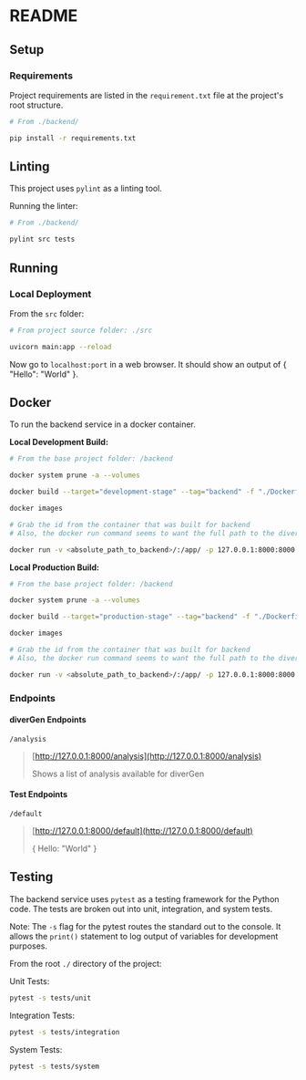 # README

## Setup

### Requirements

Project requirements are listed in the `requirement.txt` file at the project's root structure.

```sh
# From ./backend/

pip install -r requirements.txt
```

## Linting

This project uses `pylint` as a linting tool.

Running the linter:

```bash
# From ./backend/

pylint src tests
```

## Running

### Local Deployment

From the `src` folder:

```bash
# From project source folder: ./src

uvicorn main:app --reload
```

Now go to `localhost:port` in a web browser. It should show an output of { "Hello": "World" }.

## Docker

To run the backend service in a docker container.

**Local Development Build:**

```bash
# From the base project folder: /backend

docker system prune -a --volumes

docker build --target="development-stage" --tag="backend" -f "./Dockerfile" ./

docker images

# Grab the id from the container that was built for backend
# Also, the docker run command seems to want the full path to the diverGen folder

docker run -v <absolute_path_to_backend>/:/app/ -p 127.0.0.1:8000:8000 <image_id>
```

**Local Production Build:**

```bash
# From the base project folder: /backend

docker system prune -a --volumes

docker build --target="production-stage" --tag="backend" -f "./Dockerfile" ./

docker images

# Grab the id from the container that was built for backend
# Also, the docker run command seems to want the full path to the diverGen folder

docker run -v <absolute_path_to_backend>/:/app/ -p 127.0.0.1:8000:8000 <image_id>
```

### Endpoints

#### **diverGen Endpoints**

`/analysis`
>
> [http://127.0.0.1:8000/analysis](http://127.0.0.1:8000/analysis)
>
>
>Shows a list of analysis available for diverGen

#### **Test Endpoints**

`/default`

> [http://127.0.0.1:8000/default](http://127.0.0.1:8000/default)
>
>{
> Hello: "World"
>}

## Testing

The backend service uses `pytest` as a testing framework for the Python code. The tests are broken out into unit,
integration, and system tests.

Note: The `-s` flag for the pytest routes the standard out to the console. It allows the `print()` statement to log 
output of variables for development purposes.

From the root `./` directory of the project:

Unit Tests:

```bash
pytest -s tests/unit
```

Integration Tests:

```bash
pytest -s tests/integration
```

System Tests:

```bash
pytest -s tests/system
```
